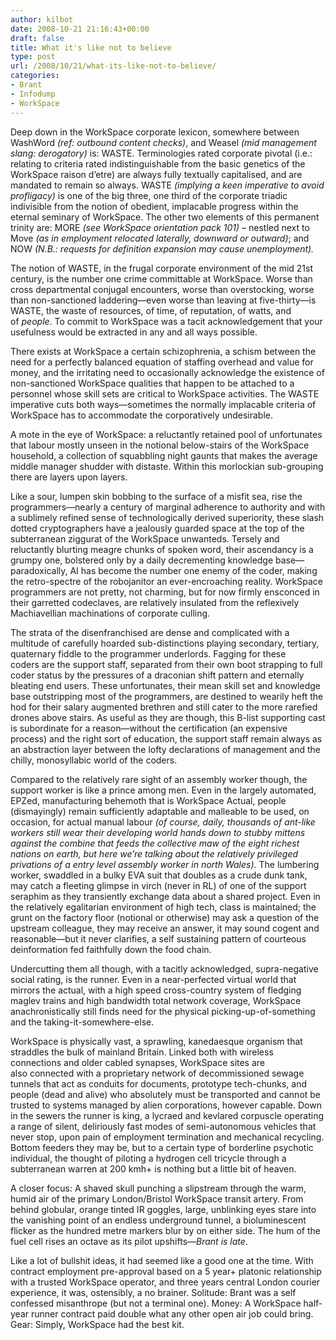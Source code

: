 ```yaml
---
author: kilbot
date: 2008-10-21 21:16:43+00:00
draft: false
title: What it's like not to believe
type: post
url: /2008/10/21/what-its-like-not-to-believe/
categories:
- Brant
- Infodump
- WorkSpace
---
```


Deep down in the WorkSpace corporate lexicon, somewhere between WashWord _(ref: outbound content checks)_, and Weasel _(mid management slang: derogatory)_ is: WASTE. Terminologies rated corporate pivotal (i.e.: relating to criteria rated indistinguishable from the basic genetics of the WorkSpace raison d’etre) are always fully textually capitalised, and are mandated to remain so always. WASTE _(implying a keen imperative to avoid profligacy)_ is one of the big three, one third of the corporate triadic indivisible from the notion of obedient, implacable progress within the eternal seminary of WorkSpace. The other two elements of this permanent trinity are: MORE _(see WorkSpace orientation pack 101)_ – nestled next to Move _(as in employment relocated laterally, downward or outward)_; and NOW _(N.B.: requests for definition expansion may cause unemployment)._

The notion of WASTE, in the frugal corporate environment of the mid 21st century, is the number one crime committable at WorkSpace. Worse than cross departmental conjugal encounters, worse than overstocking, worse than non-sanctioned laddering—even worse than leaving at five-thirty—is WASTE, the waste of resources, of time, of reputation, of watts, and of _people_. To commit to WorkSpace was a tacit acknowledgement that your usefulness would be extracted in any and all ways possible.

There exists at WorkSpace a certain schizophrenia, a schism between the need for a perfectly balanced equation of staffing overhead and value for money, and the irritating need to occasionally acknowledge the existence of non-sanctioned WorkSpace qualities that happen to be attached to a personnel whose skill sets are critical to WorkSpace activities. The WASTE imperative cuts both ways—sometimes the normally implacable criteria of WorkSpace has to accommodate the corporatively undesirable.

A mote in the eye of WorkSpace: a reluctantly retained pool of unfortunates that labour mostly unseen in the notional below-stairs of the WorkSpace household, a collection of squabbling night gaunts that makes the average middle manager shudder with distaste. Within this morlockian sub-grouping there are layers upon layers. 

Like a sour, lumpen skin bobbing to the surface of a misfit sea, rise the programmers—nearly a century of marginal adherence to authority and with a sublimely refined sense of technologically derived superiority, these slash dotted cryptographers have a jealously guarded space at the top of the subterranean ziggurat of the WorkSpace unwanteds. Tersely and reluctantly blurting meagre chunks of spoken word, their ascendancy is a grumpy one, bolstered only by a daily decrementing knowledge base—paradoxically, AI has become the number one enemy of the coder, making the retro-spectre of the robojanitor an ever-encroaching reality. WorkSpace programmers are not pretty, not charming, but for now firmly ensconced in their garretted codeclaves, are relatively insulated from the reflexively Machiavellian machinations of corporate culling.

The strata of the disenfranchised are dense and complicated with a multitude of carefully hoarded sub-distinctions playing secondary, tertiary, quaternary fiddle to the programmer underlords. Fagging for these coders are the support staff, separated from their own boot strapping to full coder status by the pressures of a draconian shift pattern and eternally bleating end users. These unfortunates, their mean skill set and knowledge base outstripping most of the programmers, are destined to wearily heft the hod for their salary augmented brethren and still cater to the more rarefied drones above stairs. As useful as they are though, this B-list supporting cast is subordinate for a reason—without the certification (an expensive process) and the right sort of education, the support staff remain always as an abstraction layer between the lofty declarations of management and the chilly, monosyllabic world of the coders.

Compared to the relatively rare sight of an assembly worker though, the support worker is like a prince among men. Even in the largely automated, EPZed, manufacturing behemoth that is WorkSpace Actual, people (dismayingly) remain sufficiently adaptable and malleable to be used, on occasion, for actual manual labour _(of course, daily, thousands of ant-like workers still wear their developing world hands down to stubby mittens against the combine that feeds the collective maw of the eight richest nations on earth, but here we’re talking about the relatively privileged privations of a entry level assembly worker in north Wales)._ The lumbering worker, swaddled in a bulky EVA suit that doubles as a crude dunk tank, may catch a fleeting glimpse in virch (never in RL) of one of the support seraphim as they transiently exchange data about a shared project. Even in the relatively egalitarian environment of high tech, class is maintained; the grunt on the factory floor (notional or otherwise) may ask a question of the upstream colleague, they may receive an answer, it may sound cogent and reasonable—but it never clarifies, a self sustaining pattern of courteous deinformation fed faithfully down the food chain.

Undercutting them all though, with a tacitly acknowledged, supra-negative social rating, is the runner. Even in a near-perfected virtual world that mirrors the actual, with a high speed cross-country system of fledging maglev trains and high bandwidth total network coverage, WorkSpace anachronistically still finds need for the physical picking-up-of-something and the taking-it-somewhere-else. 

WorkSpace is physically vast, a sprawling, kanedaesque organism that straddles the bulk of mainland Britain. Linked both with wireless connections and older cabled synapses, WorkSpace sites are also connected with a proprietary network of decommissioned sewage tunnels that act as conduits for documents, prototype tech-chunks, and people (dead and alive) who absolutely must be transported and cannot be trusted to systems managed by alien corporations, however capable. Down in the sewers the runner is king, a lycraed and kevlared corpuscle operating a range of silent, deliriously fast modes of semi-autonomous vehicles that never stop, upon pain of employment termination and mechanical recycling. Bottom feeders they may be, but to a certain type of borderline psychotic individual, the thought of piloting a hydrogen cell tricycle through a subterranean warren at 200 kmh+ is nothing but a little bit of heaven.

A closer focus: A shaved skull punching a slipstream through the warm, humid air of the primary London/Bristol WorkSpace transit artery. From behind globular, orange tinted IR goggles, large, unblinking eyes stare into the vanishing point of an endless underground tunnel, a bioluminescent flicker as the hundred metre markers blur by on either side. The hum of the fuel cell rises an octave as its pilot upshifts—*Brant is late*. 

Like a lot of bullshit ideas, it had seemed like a good one at the time. With contract employment pre-approval based on a 5 year+ platonic relationship with a trusted WorkSpace operator, and three years central London courier experience, it was, ostensibly, a no brainer. Solitude: Brant was a self confessed misanthrope (but not a terminal one). Money: A WorkSpace half-year runner contract paid double what any other open air job could bring. Gear: Simply, WorkSpace had the best kit.

